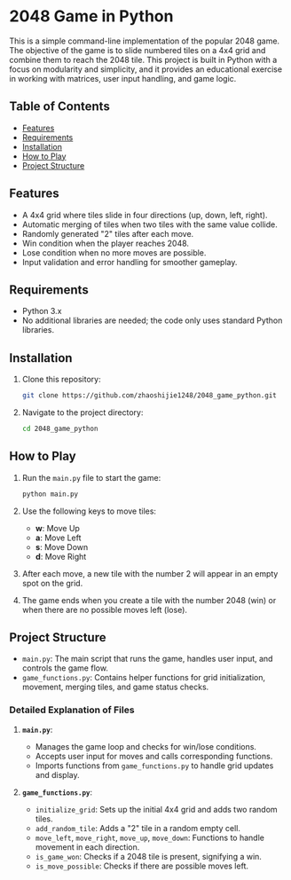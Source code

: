 # 2048 Game in Python

This is a simple command-line implementation of the popular 2048 game. The objective of the game is to slide numbered tiles on a 4x4 grid and combine them to reach the 2048 tile. This project is built in Python with a focus on modularity and simplicity, and it provides an educational exercise in working with matrices, user input handling, and game logic.

## Table of Contents
- [Features](#features)
- [Requirements](#requirements)
- [Installation](#installation)
- [How to Play](#how-to-play)
- [Project Structure](#project-structure)

## Features
- A 4x4 grid where tiles slide in four directions (up, down, left, right).
- Automatic merging of tiles when two tiles with the same value collide.
- Randomly generated "2" tiles after each move.
- Win condition when the player reaches 2048.
- Lose condition when no more moves are possible.
- Input validation and error handling for smoother gameplay.

## Requirements
- Python 3.x
- No additional libraries are needed; the code only uses standard Python libraries.

## Installation
1. Clone this repository:
    ```bash
    git clone https://github.com/zhaoshijie1248/2048_game_python.git
    ```
2. Navigate to the project directory:
    ```bash
    cd 2048_game_python
    ```

## How to Play
1. Run the `main.py` file to start the game:
    ```bash
    python main.py
    ```
2. Use the following keys to move tiles:
   - **w**: Move Up
   - **a**: Move Left
   - **s**: Move Down
   - **d**: Move Right

3. After each move, a new tile with the number 2 will appear in an empty spot on the grid.
4. The game ends when you create a tile with the number 2048 (win) or when there are no possible moves left (lose).

## Project Structure

- `main.py`: The main script that runs the game, handles user input, and controls the game flow.
- `game_functions.py`: Contains helper functions for grid initialization, movement, merging tiles, and game status checks.

### Detailed Explanation of Files

1. **`main.py`**:
    - Manages the game loop and checks for win/lose conditions.
    - Accepts user input for moves and calls corresponding functions.
    - Imports functions from `game_functions.py` to handle grid updates and display.

2. **`game_functions.py`**:
    - `initialize_grid`: Sets up the initial 4x4 grid and adds two random tiles.
    - `add_random_tile`: Adds a "2" tile in a random empty cell.
    - `move_left`, `move_right`, `move_up`, `move_down`: Functions to handle movement in each direction.
    - `is_game_won`: Checks if a 2048 tile is present, signifying a win.
    - `is_move_possible`: Checks if there are possible moves left.
